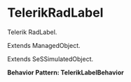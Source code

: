 # TelerikRadLabel

Telerik RadLabel.
 
Extends ManagedObject.

Extends SeSSimulatedObject.





**Behavior Pattern: TelerikLabelBehavior**


<!-- ============================== property summary ========================== -->

	
<!-- ============================== action summary ========================== -->


<!-- ============================== property detail ========================== -->
	
	
<!-- ============================== action detail ========================== -->
		

